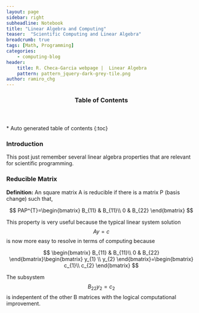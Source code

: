 ```yaml
---
layout: page
sidebar: right
subheadline: Notebook
title: "Linear Algebra and Computing"
teaser:  "Scientific Computing and Linear Algebra"
breadcrumb: true
tags: [Math, Programming]
categories:
    - computing-blog
header:
    title: R. Checa-Garcia webpage |  Linear Algebra
    pattern: pattern_jquery-dark-grey-tile.png
author: ramiro_chg
---
```


<section id="table-of-contents" class="toc">
  <header>
    <h3>Table of Contents</h3>
  </header>
<div id="drawer" markdown="1">
*  Auto generated table of contents
{:toc}
</div>
</section><!-- /#table-of-contents -->


### Introduction

This post just remember several linear algebra properties that are relevant for scientific programming. 

### Reducible Matrix

**Definition:** An square matrix A is reducible if there is a matrix P (basis change) such that,

$$
PAP^{T}=\begin{bmatrix}
  B_{11} & B_{11}\\
  0  & B_{22}
\end{bmatrix}
$$

This property is very useful because the typical linear system solution $$Ay=c$$ is now more easy to resolve in terms of computing because

$$
\begin{bmatrix}
  B_{11} & B_{11}\\
  0  & B_{22}
\end{bmatrix}\begin{bmatrix}
  y_{1} \\
  y_{2}
\end{bmatrix}=\begin{bmatrix}
  c_{1}\\
  c_{2}
\end{bmatrix}
$$

The subsystem $$B_{22}y_{2}=c_{2}$$ is indepentent of the other B matrices with the logical computational improvement.
